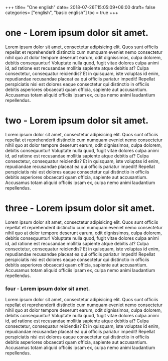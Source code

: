 +++
title= "One english"
date= 2018-07-26T15:05:09+06:00
draft= false
categories= ["english", "basic english"]
toc = true
+++  

<h1>one - Lorem ipsum dolor sit amet.</h1>
<p>Lorem ipsum dolor sit amet, consectetur adipisicing elit. Quos sunt officiis repellat et reprehenderit distinctio cum numquam eveniet nemo consectetur nihil quo at dolor tempore deserunt earum, odit dignissimos, culpa dolorem, debitis consequuntur! Voluptate nulla quod, fugit vitae dolores culpa animi id, ad ratione est recusandae mollitia sapiente atque debitis at? Culpa consectetur, consequatur reiciendis? Et in quisquam, iste voluptas id enim, repudiandae recusandae placeat ea qui officiis pariatur impedit! Repellat perspiciatis nisi est dolores eaque consectetur qui distinctio in officiis debitis asperiores obcaecati quam officia, sapiente aut accusantium. Accusamus totam aliquid officiis ipsam ex, culpa nemo animi laudantium repellendus.</p>

<h1>two - Lorem ipsum dolor sit amet.</h1>
<p>Lorem ipsum dolor sit amet, consectetur adipisicing elit. Quos sunt officiis repellat et reprehenderit distinctio cum numquam eveniet nemo consectetur nihil quo at dolor tempore deserunt earum, odit dignissimos, culpa dolorem, debitis consequuntur! Voluptate nulla quod, fugit vitae dolores culpa animi id, ad ratione est recusandae mollitia sapiente atque debitis at? Culpa consectetur, consequatur reiciendis? Et in quisquam, iste voluptas id enim, repudiandae recusandae placeat ea qui officiis pariatur impedit! Repellat perspiciatis nisi est dolores eaque consectetur qui distinctio in officiis debitis asperiores obcaecati quam officia, sapiente aut accusantium. Accusamus totam aliquid officiis ipsam ex, culpa nemo animi laudantium repellendus.</p>

<h1>three - Lorem ipsum dolor sit amet.</h1>
<p>Lorem ipsum dolor sit amet, consectetur adipisicing elit. Quos sunt officiis repellat et reprehenderit distinctio cum numquam eveniet nemo consectetur nihil quo at dolor tempore deserunt earum, odit dignissimos, culpa dolorem, debitis consequuntur! Voluptate nulla quod, fugit vitae dolores culpa animi id, ad ratione est recusandae mollitia sapiente atque debitis at? Culpa consectetur, consequatur reiciendis? Et in quisquam, iste voluptas id enim, repudiandae recusandae placeat ea qui officiis pariatur impedit! Repellat perspiciatis nisi est dolores eaque consectetur qui distinctio in officiis debitis asperiores obcaecati quam officia, sapiente aut accusantium. Accusamus totam aliquid officiis ipsam ex, culpa nemo animi laudantium repellendus.</p>

<h3>four - Lorem ipsum dolor sit amet.</h3>
<p>Lorem ipsum dolor sit amet, consectetur adipisicing elit. Quos sunt officiis repellat et reprehenderit distinctio cum numquam eveniet nemo consectetur nihil quo at dolor tempore deserunt earum, odit dignissimos, culpa dolorem, debitis consequuntur! Voluptate nulla quod, fugit vitae dolores culpa animi id, ad ratione est recusandae mollitia sapiente atque debitis at? Culpa consectetur, consequatur reiciendis? Et in quisquam, iste voluptas id enim, repudiandae recusandae placeat ea qui officiis pariatur impedit! Repellat perspiciatis nisi est dolores eaque consectetur qui distinctio in officiis debitis asperiores obcaecati quam officia, sapiente aut accusantium. Accusamus totam aliquid officiis ipsam ex, culpa nemo animi laudantium repellendus.</p>

